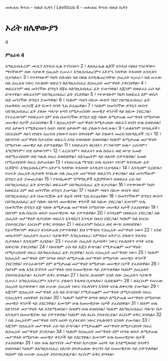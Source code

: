 ﻿
መጽሐፍ ቅዱስ - ብሉይ ኪዳን / Leviticus 4 - መጽሐፍ ቅዱስ ብሉይ ኪዳን
# ኦሪት ዘሌዋውያን
4
### ምዕራፍ 4
እግዚአብሔርም ሙሴን እንዲህ ሲል ተናገረው።
2 ፤ ለእስራኤል ልጆች እንዲህ ብለህ ንገራቸው። ማናቸውም ሰው ሳያውቅ ኃጢአት ቢሠራ፥ እግዚአብሔርም። አትሥሩ ካላቸው ትእዛዛት አንዲቱን ቢተላለፍ፥
3 ፤ የተቀባውም ካህን በሕዝቡ ላይ በደል እንዲቈጠርባቸው ኃጢአት ቢሠራ፥ ስለ ሠራው ስለ ኃጢአቱ ነውር የሌለበት ወይፈን ለእግዚአብሔር ለኃጢአት መሥዋዕት ያቀርበዋል።
4 ፤ ወይፈኑንም ወደ መገናኛው ድንኳን ደጃፍ በእግዚአብሔር ፊት ያመጣዋል፤ እጁንም በወይፈኑ ራስ ላይ ይጭነዋል፥ ወይፈኑንም በእግዚአብሔር ፊት ያርደዋል።
5 ፤ የተቀባውም ካህን ከወይፈኑ ደም ወስዶ ወደ መገናኛው ድንኳን ያመጣዋል፤
6 ፤ ካህኑም ጣቱን በደሙ ውስጥ ነክሮ በእግዚአብሔር ፊት በመቅደሱ መጋረጃ ፊት ደሙን ሰባት ጊዜ ይረጨዋል።
7 ፤ ካህኑም በመገናኛው ድንኳን ውስጥ በእግዚአብሔር ፊት ያለው ጣፋጭ ዕጣን በሚታጠንበት መሠዊያ ቀንዶች ላይ ከደሙ ያደርጋል፤ የተረፈውንም የወይፈኑን ደም ሁሉ በመገናኛው ድንኳን ደጅ ባለው ለሚቃጠል መሥዋዕት በሚሆነው መሠዊያ በታች ያፈስሰዋል።
8 ፤ ለኃጢአትም መሥዋዕት ከሚታረደው ወይፈን ስብን ሁሉ ይወስዳል፤ ሆድ ዕቃውን የሚሸፍነውን ስብ፥ በሆድ ዕቃውም ላይ ያለውን ስብ ሁሉ፥
9 ፤ ሁለቱንም ኵላሊቶች፥ በእነርሱም ላይና በጎድኑ አጠገብ ያለውን ስብ፥ በጕበቱም ላይ ያለውን መረብ ከኵላሊቶች ጋር፥
10 ፤ ለደኅንነት መሥዋዕት ከታረደው ወይፈን እንደ ተወሰደው ይወስዳል። ካህኑም ለሚቃጠል መሥዋዕት በሚሆነው መሠዊያ ላይ ያቃጥለዋል።
11 ፤ የወይፈኑን ቁርበት፥ ሥጋውንም ሁሉ፥ ራሱንም፥ እግሮቹንም፥ ሆድ ዕቃውንም፥
12 ፤ ፈርሱንም፥ ወይፈኑን ሁሉ ከሰፈሩ ወደ ውጭ አመድ ወደሚፈስስበት ወደ ንጹሕ ስፍራ ይወስደዋል፥ በእንጨትም ላይ በእሳት ያቃጥለዋል፤ አመድ በሚፈስስበት ስፍራ ይቃጠላል።
13 ፤ የእስራኤል ማኅበር ሁሉ ቢስቱ፥ ነገሩም ከጉባኤው ፊት ቢሸሸግ፥ እግዚአብሔርም። አትሥሩ ካላቸው ትእዛዛት አንዲቱን ቢተላለፉ፥
14 ፤ እንዲህም ቢበድሉ፥ የሠሩት ኃጢአት ሲታወቅ ጉባኤው ስለ ኃጢአት መሥዋዕት ወይፈንን ያቀርባሉ፤ ወደ መገናኛውም ድንኳን ፊት ያመጡታል።
15 ፤ የጉባኤውም ሽማግሌዎች እጆቻቸውን በወይፈኑ ራስ ላይ በእግዚአብሔር ፊት ይጭናሉ፤ ወይፈኑም በእግዚአብሔር ፊት ይታረዳል።
16 ፤ የተቀባውም ካህን ከወይፈኑ ደም ወደ መገናኛው ድንኳን ያመጣል፤
17 ፤ ካህኑም ጣቱን በደሙ ውስጥ ነክሮ በእግዚአብሔር ፊት በመጋረጃው ፊት ለፊት ሰባት ጊዜ ይረጨዋል።
18 ፤ በመገናኛውም ድንኳን ውስጥ በእግዚአብሔር ፊት ባለው በዕጣን መሠዊያው ቀንዶች ላይ ከደሙ ያደርጋል፤ ደሙንም ሁሉ በመገናኛው ድንኳን ደጅ ባለው ለሚቃጠል መሥዋዕት በሚሆነው መሠዊያ በታች ያፈስሰዋል።
19 ፤ ስቡንም ሁሉ ከእርሱ ወስዶ በመሠዊያው ላይ ያቃጥለዋል።
20 ፤ እንዲህም በወይፈኑ ያደርጋል፤ ስለ ኃጢአት መሥዋዕት በታረደው ወይፈን እንዳደረገ እንዲሁ በዚህ ያደርጋል፤ ካህኑም ስለ እነርሱ ያስተሰርያል፥ እነርሱም ይቅር ይባላሉ።
21 ፤ ወይፈኑንም ከሰፈሩ ወደ ውጭ ይወስደዋል፥ የፊተኛውንም ወይፈን እንዳቃጠለ ያቃጥለዋል፤ ይህ የማኅበሩ የኃጢአት መሥዋዕት ነው።
22 ፤ አንድ መኰንንም ኃጢአትን ሲሠሩ፥ ሳያውቅም እግዚአብሔር አምላኩ። አትሥራ ያለውን ትእዛዝ ሲተላለፍ፥ እንዲህም ሲበድል፥
23 ፤ የሠራው ኃጢአት ቢታወቅ፥ ነውር የሌለበትን ተባት ፍየል ለቍርባኑ ያቀርበዋል፤
24 ፤ በፍየሉም ራስ ላይ እጁን ይጭናል፤ የሚቃጠልም መሥዋዕት በሚታረድበት ስፍራ በእግዚአብሔር ፊት ያርደዋል፤ እርሱ የኃጢአት መሥዋዕት ነው።
25 ፤ ካህኑም ከኃጢአት መሥዋዕት ደም በጣቱ ወስዶ ለሚቃጠል መሥዋዕት በሚሆነው መሠዊያ ቀንዶች ያደርገዋል፤ የተረፈውንም ደም ለሚቃጠል መሥዋዕት ከሚሆነው መሠዊያ በታች ያፈስሰዋል።
26 ፤ ስቡንም ሁሉ እንደ ደኅንነት መሥዋዕት ስብ በመሠዊያው ላይ ያቃጥለዋል። ካህኑም ኃጢአቱን ያስተሰርይለታል፥ እርሱም ይቅር ይባላል።
27 ፤ ከአገሩ ሕዝብም አንድ ሰው ኃጢአትን ሳያውቅ ቢሠራ፥ እግዚአብሔርም። አትሥራ ያለውን ትእዛዝ ቢተላለፍ፥ ቢበድልም፥
28 ፤ ለእርሱም የሠራው ኃጢአት ቢታወቀው፥ ስለ ሠራው ኃጢአት ነውር የሌለባትን እንስት ፍየል ለቍርባኑ ያመጣል።
29 ፤ እጁንም በኃጢአት መሥዋዕት ራስ ላይ ይጭናል፤ የሚቃጠልም መሥዋዕት በሚታረድበት ስፍራ የኃጢአትን መስዋዕት ያርዳል።
30 ፤ ካህኑም ከደምዋ በጣቱ ወስዶ ለሚቃጠል መሥዋዕት በሚሆነው መሠዊያ ቀንዶች ላይ ያደርገዋል፥ ደሙንም ሁሉ ከመሠዊያው በታች ያፈስሰዋል።
31 ፤ ስቡም ሁሉ ከደኅንነት መሥዋዕት ላይ እንደሚወሰድ፥ ስብዋን ሁሉ ይወስዳል፤ ካህኑም ለእግዚአብሔር ጣፋጭ ሽታ እንዲሆን በመሠዊያው ላይ ያቃጥለዋል፤ ካህኑም ስለ እርሱ ያስተሰርያል፥ እርሱም ይቅር ይባላል።
32 ፤ ስለ ኃጢአትም መሥዋዕት የበግ ጠቦት ቢያቀርብ፥ ነውር የሌለባትን እንስት ያመጣል።
33 ፤ እጁንም በኃጢአት መሥዋዕት ራስ ላይ ይጭናል፥ የሚቃጠልም መሥዋዕት በሚታረድበት ስፍራ ለኃጢአት መሥዋዕት ያርዳታል።
34 ፤ ካህኑም ከኃጢአት መሥዋዕት ደም በጣቱ ወስዶ ለሚቃጠል መሥዋዕት በሚሆነው መሠዊያ ቀንዶች ላይ ያደርገዋል፥ ደሙንም ሁሉ ከመሠዊያው በታች ያፈስሰዋል።
35 ፤ ስቡ ሁሉ ለደኅንነት መሥዋዕት ከታረደው ጠቦት ላይ እንደሚወሰድ ስብዋን ይወስዳል፤ ካህኑም ለእግዚአብሔር በእሳት በተቃጠለው ቍርባን ላይ በመሠዊያው ላይ ያቃጥለዋል። ካህኑም ስለ ሠራው ኃጢአት ያስተሰርይለታል፥ እርሱም ይቅር ይባላል። 
